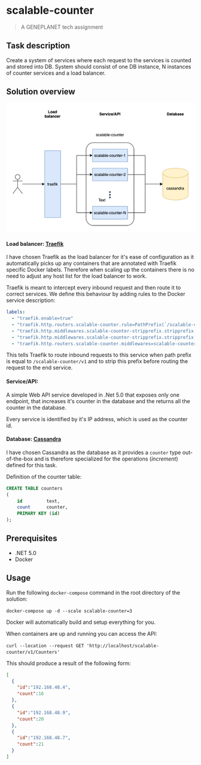# scalable-counter
> A GENEPLANET tech assignment

## Task description

Create a system of services where each request to the services is counted and stored into DB.
System should consist of one DB instance, N instances of counter services and a load balancer.

## Solution overview

![diagram](documents/diagram.png)

#### Load balancer: [Traefik](https://traefik.io/traefik/)

I have chosen Traefik as the load balancer for it's ease of configuration as it automatically picks 
up any containers that are annotated with Traefik specific Docker labels. Therefore when scaling up 
the containers there is no need to adjust any host list for the load balancer to work.

Traefik is meant to intercept every inbound request and then route it to correct services. We define 
this behaviour by adding rules to the Docker service description:

```yaml
labels:
  - "traefik.enable=true"
  - "traefik.http.routers.scalable-counter.rule=PathPrefix(`/scalable-counter/v1`)"
  - "traefik.http.middlewares.scalable-counter-stripprefix.stripprefix.prefixes=/scalable-counter/v1"
  - "traefik.http.middlewares.scalable-counter-stripprefix.stripprefix.forceSlash=false"
  - "traefik.http.routers.scalable-counter.middlewares=scalable-counter-stripprefix@docker"
```

This tells Traefik to route inbound requests to this service when path prefix is equal to `/scalable-counter/v1`
and to strip this prefix before routing the request to the end service.

#### Service/API: 

A simple Web API service developed in .Net 5.0 that exposes only one endpoint, that increases it's counter in the 
database and the returns all the counter in the database.

Every service is identified by it's IP address, which is used as the counter id.

#### Database: [Cassandra](https://cassandra.apache.org)

I have chosen Cassandra as the database as it provides a `counter` type out-of-the-box and is therefore specialized 
for the operations (_increment_) defined for this task.

Definition of the counter table:

```sql
CREATE TABLE counters
(
    id         text,
    count      counter,
    PRIMARY KEY (id)
);
```

## Prerequisites

- .NET 5.0
- Docker

## Usage

Run the following `docker-compose` command in the root directory of the solution:

`docker-compose up -d --scale scalable-counter=3`

Docker will automatically build and setup everything for you.

When containers are up and running you can access the API:

`curl --location --request GET 'http://localhost/scalable-counter/v1/Counters'`

This should produce a result of the following form:

```json
[
  {
    "id":"192.168.48.4",
    "count":16
  },
  {
    "id":"192.168.48.9",
    "count":20
  },
  {
    "id":"192.168.48.7",
    "count":21
  }
]
```
